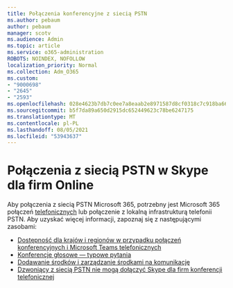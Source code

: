 ```yaml
---
title: Połączenia konferencyjne z siecią PSTN
ms.author: pebaum
author: pebaum
manager: scotv
ms.audience: Admin
ms.topic: article
ms.service: o365-administration
ROBOTS: NOINDEX, NOFOLLOW
localization_priority: Normal
ms.collection: Adm_O365
ms.custom:
- "9000698"
- "2645"
- "2593"
ms.openlocfilehash: 028e4623b7db7c0ee7a8eaab2e8971587d8cf0318c7c918ba6621f0d57b116be
ms.sourcegitcommit: b5f7da89a650d2915dc652449623c78be6247175
ms.translationtype: MT
ms.contentlocale: pl-PL
ms.lasthandoff: 08/05/2021
ms.locfileid: "53943637"
---
```

# <a name="pstn-calling-with-skype-for-business-online"></a>Połączenia z siecią PSTN w Skype dla firm Online

Aby połączenia z siecią PSTN Microsoft 365, potrzebny jest Microsoft 365 połączeń [telefonicznych](https://docs.microsoft.com/microsoftteams/what-is-phone-system-in-office-365#more-about-calling-plans) lub połączenie z lokalną infrastrukturą telefonii PSTN. Aby uzyskać więcej informacji, zapoznaj się z następującymi zasobami: 

- [Dostępność dla krajów i regionów w przypadku połączeń konferencyjnych i Microsoft Teams telefonicznych](https://docs.microsoft.com/microsoftteams/country-and-region-availability-for-audio-conferencing-and-calling-plans/country-and-region-availability-for-audio-conferencing-and-calling-plans) 
- [Konferencje głosowe — typowe pytania](https://docs.microsoft.com/microsoftteams/audio-conferencing-common-questions)
- [Dodawanie środków i zarządzanie środkami na komunikację](https://docs.microsoft.com/microsoftteams/add-funds-and-manage-communications-credits)
- [Dzwoniący z siecią PSTN nie mogą dołączyć Skype dla firm konferencji telefonicznej](https://docs.microsoft.com/SkypeForBusiness/troubleshoot/online-conferencing/pstn-callers-cant-join-dial-in-call)